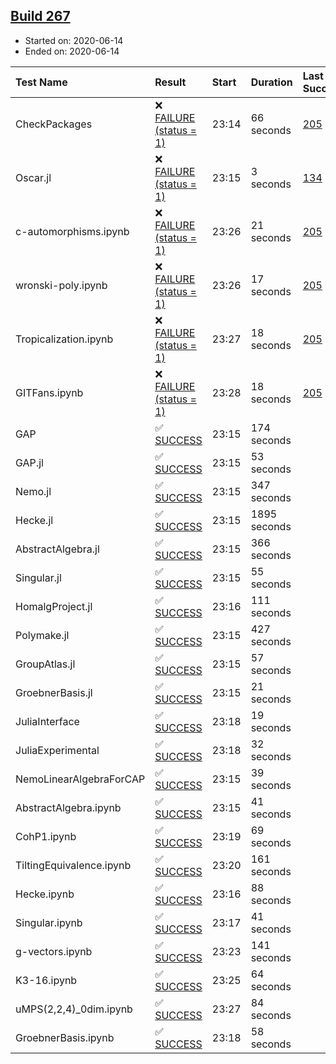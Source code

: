 ## [Build 267](https://oscarci.mathematik.uni-kl.de/job/oscar-stable/267/)

* Started on: 2020-06-14
* Ended on: 2020-06-14

| Test Name    | Result | Start | Duration | Last Success | First Failure |
|:-------------|:-------|:------|:---------|:-------------|:--------------|
| CheckPackages | ❌ [FAILURE (status = 1)](https://oscarci.mathematik.uni-kl.de/job/oscar-stable/267/artifact/logs/build-267/CheckPackages.log) | 23:14 | 66 seconds | [205](https://oscarci.mathematik.uni-kl.de/job/oscar-stable/205/) | [206](https://oscarci.mathematik.uni-kl.de/job/oscar-stable/206/) |
| Oscar.jl | ❌ [FAILURE (status = 1)](https://oscarci.mathematik.uni-kl.de/job/oscar-stable/267/artifact/logs/build-267/Oscar.jl.log) | 23:15 | 3 seconds | [134](https://oscarci.mathematik.uni-kl.de/job/oscar-stable/134/) | [177](https://oscarci.mathematik.uni-kl.de/job/oscar-stable/177/) |
| c-automorphisms.ipynb | ❌ [FAILURE (status = 1)](https://oscarci.mathematik.uni-kl.de/job/oscar-stable/267/artifact/logs/build-267/c-automorphisms.ipynb.log) | 23:26 | 21 seconds | [205](https://oscarci.mathematik.uni-kl.de/job/oscar-stable/205/) | [206](https://oscarci.mathematik.uni-kl.de/job/oscar-stable/206/) |
| wronski-poly.ipynb | ❌ [FAILURE (status = 1)](https://oscarci.mathematik.uni-kl.de/job/oscar-stable/267/artifact/logs/build-267/wronski-poly.ipynb.log) | 23:26 | 17 seconds | [205](https://oscarci.mathematik.uni-kl.de/job/oscar-stable/205/) | [206](https://oscarci.mathematik.uni-kl.de/job/oscar-stable/206/) |
| Tropicalization.ipynb | ❌ [FAILURE (status = 1)](https://oscarci.mathematik.uni-kl.de/job/oscar-stable/267/artifact/logs/build-267/Tropicalization.ipynb.log) | 23:27 | 18 seconds | [205](https://oscarci.mathematik.uni-kl.de/job/oscar-stable/205/) | [206](https://oscarci.mathematik.uni-kl.de/job/oscar-stable/206/) |
| GITFans.ipynb | ❌ [FAILURE (status = 1)](https://oscarci.mathematik.uni-kl.de/job/oscar-stable/267/artifact/logs/build-267/GITFans.ipynb.log) | 23:28 | 18 seconds | [205](https://oscarci.mathematik.uni-kl.de/job/oscar-stable/205/) | [206](https://oscarci.mathematik.uni-kl.de/job/oscar-stable/206/) |
| GAP | ✅ [SUCCESS](https://oscarci.mathematik.uni-kl.de/job/oscar-stable/267/artifact/logs/build-267/GAP.log) | 23:15 | 174 seconds |  |  |
| GAP.jl | ✅ [SUCCESS](https://oscarci.mathematik.uni-kl.de/job/oscar-stable/267/artifact/logs/build-267/GAP.jl.log) | 23:15 | 53 seconds |  |  |
| Nemo.jl | ✅ [SUCCESS](https://oscarci.mathematik.uni-kl.de/job/oscar-stable/267/artifact/logs/build-267/Nemo.jl.log) | 23:15 | 347 seconds |  |  |
| Hecke.jl | ✅ [SUCCESS](https://oscarci.mathematik.uni-kl.de/job/oscar-stable/267/artifact/logs/build-267/Hecke.jl.log) | 23:15 | 1895 seconds |  |  |
| AbstractAlgebra.jl | ✅ [SUCCESS](https://oscarci.mathematik.uni-kl.de/job/oscar-stable/267/artifact/logs/build-267/AbstractAlgebra.jl.log) | 23:15 | 366 seconds |  |  |
| Singular.jl | ✅ [SUCCESS](https://oscarci.mathematik.uni-kl.de/job/oscar-stable/267/artifact/logs/build-267/Singular.jl.log) | 23:15 | 55 seconds |  |  |
| HomalgProject.jl | ✅ [SUCCESS](https://oscarci.mathematik.uni-kl.de/job/oscar-stable/267/artifact/logs/build-267/HomalgProject.jl.log) | 23:16 | 111 seconds |  |  |
| Polymake.jl | ✅ [SUCCESS](https://oscarci.mathematik.uni-kl.de/job/oscar-stable/267/artifact/logs/build-267/Polymake.jl.log) | 23:15 | 427 seconds |  |  |
| GroupAtlas.jl | ✅ [SUCCESS](https://oscarci.mathematik.uni-kl.de/job/oscar-stable/267/artifact/logs/build-267/GroupAtlas.jl.log) | 23:15 | 57 seconds |  |  |
| GroebnerBasis.jl | ✅ [SUCCESS](https://oscarci.mathematik.uni-kl.de/job/oscar-stable/267/artifact/logs/build-267/GroebnerBasis.jl.log) | 23:15 | 21 seconds |  |  |
| JuliaInterface | ✅ [SUCCESS](https://oscarci.mathematik.uni-kl.de/job/oscar-stable/267/artifact/logs/build-267/JuliaInterface.log) | 23:18 | 19 seconds |  |  |
| JuliaExperimental | ✅ [SUCCESS](https://oscarci.mathematik.uni-kl.de/job/oscar-stable/267/artifact/logs/build-267/JuliaExperimental.log) | 23:18 | 32 seconds |  |  |
| NemoLinearAlgebraForCAP | ✅ [SUCCESS](https://oscarci.mathematik.uni-kl.de/job/oscar-stable/267/artifact/logs/build-267/NemoLinearAlgebraForCAP.log) | 23:15 | 39 seconds |  |  |
| AbstractAlgebra.ipynb | ✅ [SUCCESS](https://oscarci.mathematik.uni-kl.de/job/oscar-stable/267/artifact/logs/build-267/AbstractAlgebra.ipynb.log) | 23:15 | 41 seconds |  |  |
| CohP1.ipynb | ✅ [SUCCESS](https://oscarci.mathematik.uni-kl.de/job/oscar-stable/267/artifact/logs/build-267/CohP1.ipynb.log) | 23:19 | 69 seconds |  |  |
| TiltingEquivalence.ipynb | ✅ [SUCCESS](https://oscarci.mathematik.uni-kl.de/job/oscar-stable/267/artifact/logs/build-267/TiltingEquivalence.ipynb.log) | 23:20 | 161 seconds |  |  |
| Hecke.ipynb | ✅ [SUCCESS](https://oscarci.mathematik.uni-kl.de/job/oscar-stable/267/artifact/logs/build-267/Hecke.ipynb.log) | 23:16 | 88 seconds |  |  |
| Singular.ipynb | ✅ [SUCCESS](https://oscarci.mathematik.uni-kl.de/job/oscar-stable/267/artifact/logs/build-267/Singular.ipynb.log) | 23:17 | 41 seconds |  |  |
| g-vectors.ipynb | ✅ [SUCCESS](https://oscarci.mathematik.uni-kl.de/job/oscar-stable/267/artifact/logs/build-267/g-vectors.ipynb.log) | 23:23 | 141 seconds |  |  |
| K3-16.ipynb | ✅ [SUCCESS](https://oscarci.mathematik.uni-kl.de/job/oscar-stable/267/artifact/logs/build-267/K3-16.ipynb.log) | 23:25 | 64 seconds |  |  |
| uMPS(2,2,4)_0dim.ipynb | ✅ [SUCCESS](https://oscarci.mathematik.uni-kl.de/job/oscar-stable/267/artifact/logs/build-267/uMPS-2-2-4-_0dim.ipynb.log) | 23:27 | 84 seconds |  |  |
| GroebnerBasis.ipynb | ✅ [SUCCESS](https://oscarci.mathematik.uni-kl.de/job/oscar-stable/267/artifact/logs/build-267/GroebnerBasis.ipynb.log) | 23:18 | 58 seconds |  |  |
